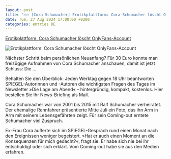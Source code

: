 ```yaml
---
layout: post
title: "🔥🔥 [Cora Schumacher] Erotikplattform: Cora Schumacher löscht OnlyFans-Account"
date: Tue, 27 Aug 2024 17:00:00 +0200
categories: entries DE
---
```

[Erotikplattform: Cora Schumacher löscht OnlyFans-Account](https://www.spiegel.de/panorama/leute/cora-schumacher-loescht-onlyfans-account-a-48d15e50-1d11-4acf-a7c0-35187e666261)

![Erotikplattform: Cora Schumacher löscht OnlyFans-Account](https://cdn.prod.www.spiegel.de/images/a3ad6263-2d6b-4f3a-91f7-1c86a033a952_w1200_r1.778_fpx57_fpy49.jpg)

Nächster Schritt beim persönlichen Neuanfang? Für 30 Euro konnte man freizügige Aufnahmen von Cora Schumacher anschauen, damit ist jetzt Schluss: Die ...

Behalten Sie den Überblick: Jeden Werktag gegen 18 Uhr beantworten SPIEGEL-Autorinnen und -Autoren die wichtigsten Fragen des Tages im Newsletter »Die Lage am Abend« – hintergründig, kompakt, kostenlos. Hier bestellen Sie Ihr News-Briefing als Mail.

Cora Schumacher war von 2001 bis 2015 mit Ralf Schumacher verheiratet. Der ehemalige Rennfahrer präsentierte Mitte Juli ein Foto, das ihn Arm in Arm mit seinem Lebensgefährten zeigt. Für sein Coming-out erntete Schumacher viel Zuspruch.

Ex-Frau Cora äußerte sich im SPIEGEL-Gespräch rund einen Monat nach den Ereignissen weniger begeistert. »Hat er auch einen Moment an die Konsequenzen für mich gedacht?«, fragt sie. Er habe sich nie bei ihr entschuldigt oder sich erklärt. Vom Coming-out habe sie aus den Medien erfahren.

